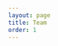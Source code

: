 ```yaml
---
layout: page
title: Team
order: 1
---
```

<script setup>
import {
  VPTeamPage,
  VPTeamPageTitle,
  VPTeamMembers
} from "vitepress/theme"

const members = [
  {
    avatar: "https://avatars.githubusercontent.com/u/36804488",
    name: "Dominik Nakamura",
    title: "Creator",
    links: [
      { icon: "github", link: "https://github.com/dnaka91" },
      { icon: "discord", link: "https://discord.gg/phxGsW8dWd" },
      { icon: "linkedin", link: "https://www.linkedin.com/in/dominik-nakamura" }
    ],
    sponsor: "https://github.com/sponsors/dnaka91"
  }
]
</script>

<VPTeamPage>
  <VPTeamPageTitle>
    <template #title>
      Our Team
    </template>
    <template #lead>
      Currently the team consists of only one person.
    </template>
  </VPTeamPageTitle>
  <VPTeamMembers
    :members="members"
  />
</VPTeamPage>
